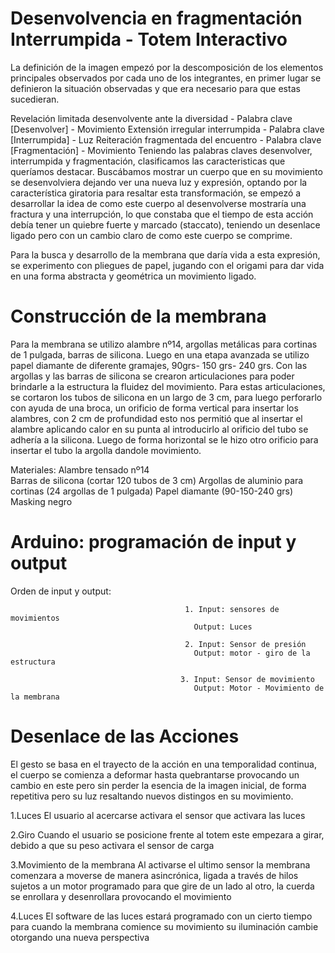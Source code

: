 # Desenvolvencia en fragmentación Interrumpida - Totem Interactivo


La definición de la imagen empezó por la descomposición de los elementos principales observados por cada uno de los integrantes, en primer lugar se definieron la situación observadas y que era necesario para que estas sucedieran.

Revelación limitada desenvolvente ante la diversidad - Palabra clave [Desenvolver] - Movimiento 
Extensión irregular interrumpida - Palabra clave [Interrumpida] - Luz 
Reiteración fragmentada del encuentro -  Palabra clave [Fragmentación] - Movimiento
Teniendo las palabras claves desenvolver, interrumpida y fragmentación, clasificamos las caracteristicas que queríamos destacar. Buscábamos mostrar un cuerpo que en su movimiento se desenvolviera dejando ver una nueva luz y expresión, optando por la característica giratoria para resaltar esta transformación, se empezó a desarrollar la idea de como este cuerpo al desenvolverse mostraría una fractura y una interrupción, lo que constaba que el tiempo de esta acción debía tener un quiebre fuerte y marcado (staccato), teniendo un desenlace ligado pero con un cambio claro de como este cuerpo se comprime.

Para la busca y desarrollo de la membrana que daría vida a esta expresión, se experimento con pliegues de papel, jugando con el origami para dar vida en una forma abstracta y geométrica un movimiento ligado.

# Construcción de la membrana

Para la membrana se utilizo alambre nº14, argollas metálicas para cortinas de 1 pulgada, barras de silicona. Luego en una etapa avanzada se utilizo papel diamante de diferente gramajes, 90grs- 150 grs- 240 grs. Con las argollas y las barras de silicona se crearon articulaciones para poder brindarle a la estructura la fluidez del movimiento. Para estas articulaciones, se cortaron los tubos de silicona en un largo de 3 cm, para luego perforarlo con ayuda de una broca, un orificio de forma vertical para insertar los alambres, con 2 cm de profundidad esto nos permitió que al insertar el alambre aplicando calor en su punta al introducirlo al orificio del tubo se adhería a la silicona. Luego de forma horizontal se le hizo otro orificio para insertar el tubo la argolla dandole movimiento.

Materiales: Alambre tensado nº14  
            Barras de silicona (cortar 120 tubos de 3 cm)
            Argollas de aluminio para cortinas (24 argollas de 1 pulgada)
            Papel diamante (90-150-240 grs)
            Masking negro       
            
            
# Arduino: programación de input y output


Orden de input y output:   

                                           1. Input: sensores de movimientos 
                                             Output: Luces
                                        
                                           2. Input: Sensor de presión
                                             Output: motor - giro de la estructura
   
                                          3. Input: Sensor de movimiento
                                             Output: Motor - Movimiento de la membrana


# Desenlace de las Acciones

El gesto se basa en el trayecto de la acción en una temporalidad continua, el cuerpo se comienza a deformar hasta quebrantarse provocando un cambio en este pero sin perder la esencia de la imagen inicial, de forma repetitiva pero su luz resaltando nuevos distingos en su movimiento.

1.Luces El usuario al acercarse activara el sensor que activara las luces

2.Giro Cuando el usuario se posicione frente al totem este empezara a girar, debido a que su peso activara el sensor de carga

3.Movimiento de la membrana Al activarse el ultimo sensor la membrana comenzara a moverse de manera asincrónica, ligada a través de hilos sujetos a un motor programado para que gire de un lado al otro, la cuerda se enrollara y desenrollara provocando el movimiento

4.Luces El software de las luces estará programado con un cierto tiempo para cuando la membrana comience su movimiento su iluminación cambie otorgando una nueva perspectiva
            
